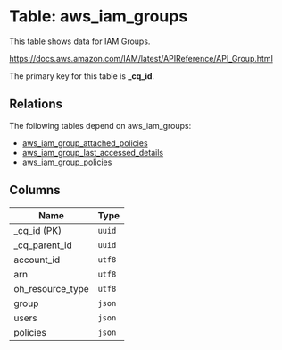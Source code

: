 # Table: aws_iam_groups

This table shows data for IAM Groups.

https://docs.aws.amazon.com/IAM/latest/APIReference/API_Group.html

The primary key for this table is **_cq_id**.

## Relations

The following tables depend on aws_iam_groups:
  - [aws_iam_group_attached_policies](aws_iam_group_attached_policies.md)
  - [aws_iam_group_last_accessed_details](aws_iam_group_last_accessed_details.md)
  - [aws_iam_group_policies](aws_iam_group_policies.md)

## Columns

| Name          | Type          |
| ------------- | ------------- |
|_cq_id (PK)|`uuid`|
|_cq_parent_id|`uuid`|
|account_id|`utf8`|
|arn|`utf8`|
|oh_resource_type|`utf8`|
|group|`json`|
|users|`json`|
|policies|`json`|